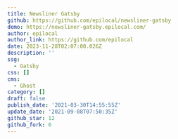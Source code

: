 ```yaml
---
title: Newsliner Gatsby
github: https://github.com/epilocal/newsliner-gatsby
demo: https://newsliner-gatsby.epilocal.com/
author: epilocal
author_link: https://github.com/epilocal
date: 2023-11-28T02:07:00.026Z
description: ''
ssg:
  - Gatsby
css: []
cms:
  - Ghost
category: []
draft: false
publish_date: '2021-03-30T14:55:55Z'
update_date: '2021-09-08T07:50:35Z'
github_star: 12
github_fork: 6
---
```

